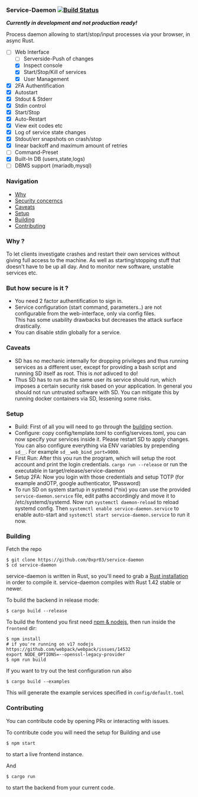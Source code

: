 ### Service-Daemon [![Build Status](https://travis-ci.com/0xpr03/service-daemon.svg?branch=master)](https://travis-ci.com/0xpr03/service-daemon)

***Currently in development and not production ready!***

Process daemon allowing to start/stop/input processes via your browser, in async Rust.

- [ ] Web Interface
  - [ ] Serverside-Push of changes
  - [X] Inspect console
  - [X] Start/Stop/Kill of services
  - [X] User Management
- [X] 2FA Authentification
- [X] Autostart
- [X] Stdout & Stderr
- [X] Stdin control
- [X] Start/Stop
- [X] Auto-Restart
- [X] View exit codes etc
- [x] Log of service state changes
- [X] Stdout/err snapshots on crash/stop
- [X] linear backoff and maximum amount of retries
- [ ] Command-Preset
- [X] Built-In DB (users,state,logs)
- [ ] DBMS support (mariadb,mysql)

### Navigation

- [Why](#why-)
- [Security concerncs](#but-how-secure-is-it-)
- [Caveats](#caveats)
- [Setup](#setup)
- [Building](#building)
- [Contributing](#contributing)

### Why ?

To let clients investigate crashes and restart their own services without giving full access to the machine.
As well as starting/stopping stuff that doesn't have to be up all day.
And to monitor new software, unstable services etc.

### But how secure is it ?

- You need 2 factor authentification to sign in.
- Service configuration (start command, parameters..) are not configurable from the web-interface, only via config files.  
  This has some usability drawbacks but decreases the attack surface drastically.
- You can disable stdin globally for a service.

### Caveats

- SD has no mechanic internally for dropping privileges and thus running services as a different user, except for providing a bash script and running SD itself as root. This is *not* adivced to do!
- Thus SD has to run as the same user its service should run, which imposes a certain security risk based on your application. In general you should not run untrusted software with SD. You can mitigate this by running docker containers via SD, lessening some risks.

### Setup

- Build: First of all you will need to go through the [building](#building) section.
- Configure: copy config/template.toml to config/services.toml, you can now specify your services inside it. Please restart SD to apply changes.  
  You can also configure everything via ENV variables by prepending `sd__`. For example `sd__web_bind_port=9000`.
- First Run: After this you run the program, which will setup the root account and print the login credentials. `cargo run --release` or run the executable in target/release/service-daemon
- Setup 2FA: Now you login with those credentials and setup TOTP (for example andOTP, google authenticator, 1Password)
- To run SD on system startup in systemd (*nix) you can use the provided `service-daemon.service` file, edit paths accordingly and move it to /etc/systemd/systemd. Now run `systemctl daemon-reload` to reload systemd config. Then `systemctl enable service-daemon.service` to enable auto-start and `systemctl start service-daemon.service` to run it now.

### Building

Fetch the repo
```
$ git clone https://github.com/0xpr03/service-daemon
$ cd service-daemon
```

service-daemon is written in Rust, so you'll need to grab a
[Rust installation](https://www.rust-lang.org/) in order to compile it.
service-daemon compiles with Rust 1.42 stable or newer.

To build the backend in release mode:

```
$ cargo build --release
```

To build the frontend you first need [npm & nodejs](https://nodejs.org/en/), then run inside the `frontend` dir:

```
$ npm install
# if you're running on v17 nodejs https://github.com/webpack/webpack/issues/14532
export NODE_OPTIONS=--openssl-legacy-provider
$ npm run build
```

If you want to try out the test configuration run also
```
$ cargo build --examples
```
This will generate the example services specified in `config/default.toml`
### Contributing

You can contribute code by opening PRs or interacting with issues.

To contribute code you will need the setup for Building and use
```
$ npm start
```
to start a live frontend instance.

And 
```
$ cargo run
```
to start the backend from your current code.
